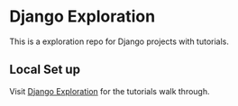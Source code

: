 # Django Exploration

This is a exploration repo for Django projects with tutorials.

## Local Set up

Visit [Django Exploration](https://piyushpatel2005.github.io/django-exploration) for the tutorials walk through.

